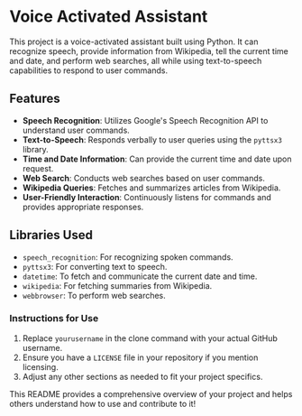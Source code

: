 # Voice Activated Assistant

This project is a voice-activated assistant built using Python. It can recognize speech, provide information from Wikipedia, tell the current time and date, and perform web searches, all while using text-to-speech capabilities to respond to user commands.

## Features

- **Speech Recognition**: Utilizes Google's Speech Recognition API to understand user commands.
- **Text-to-Speech**: Responds verbally to user queries using the `pyttsx3` library.
- **Time and Date Information**: Can provide the current time and date upon request.
- **Web Search**: Conducts web searches based on user commands.
- **Wikipedia Queries**: Fetches and summarizes articles from Wikipedia.
- **User-Friendly Interaction**: Continuously listens for commands and provides appropriate responses.

## Libraries Used

- `speech_recognition`: For recognizing spoken commands.
- `pyttsx3`: For converting text to speech.
- `datetime`: To fetch and communicate the current date and time.
- `wikipedia`: For fetching summaries from Wikipedia.
- `webbrowser`: To perform web searches.

### Instructions for Use

1. Replace `yourusername` in the clone command with your actual GitHub username.
2. Ensure you have a `LICENSE` file in your repository if you mention licensing.
3. Adjust any other sections as needed to fit your project specifics. 

This README provides a comprehensive overview of your project and helps others understand how to use and contribute to it!

